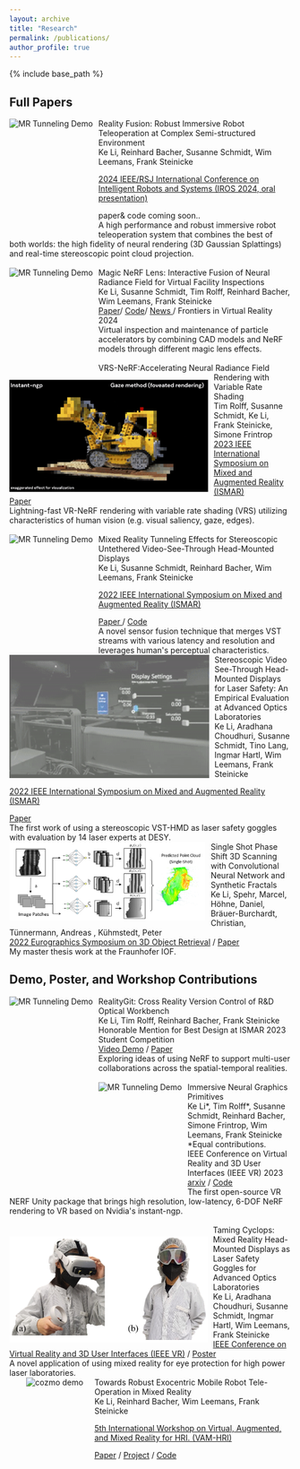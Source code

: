 ```yaml
---
layout: archive
title: "Research"
permalink: /publications/
author_profile: true
---
```


{% include base_path %}


## Full Papers


<link rel="stylesheet" href="../assets/css/publication_main.css">

<div class="publication">
  <img src="../images/realityFusionDemo.gif"
      alt="MR Tunneling Demo" 
      style="float: left; margin-right: 10px; height:200px;"/>
  
  <div class="title">Reality Fusion: Robust Immersive Robot Teleoperation at Complex Semi-structured Environment</div> 

  <div class="authors">
    <span class="author jw"><a>Ke Li</a></span>,
    <span class="author">Reinhard Bacher</span>,
    <span class="author">Susanne Schmidt</span>,
    <span class="author">Wim Leemans</span>,
    <span class="author">Frank Steinicke</span>
  </div>

  <span class="venue"><a href="">2024 IEEE/RSJ International Conference on Intelligent Robots and Systems (IROS 2024, oral presentation) </a></span>
  <div>
    paper& code coming soon.. 
  </div>


  <div>
      A high performance and robust immersive robot teleoperation system that combines the best of both worlds: the high fidelity of neural rendering (3D Gaussian Splattings) and real-time stereoscopic point cloud projection. 
  </div>

  <br>

</div>


<div class="publication">
  <img src="../images/magicNeRFLens.gif"
      alt="MR Tunneling Demo" 
      style="float: left; margin-right: 10px; height:200px;"/>
  
  <div class="title">Magic NeRF Lens: Interactive Fusion of Neural Radiance Field for Virtual Facility Inspections</div> 

  <div class="authors">
    <span class="author jw"><a>Ke Li</a></span>,
    <span class="author">Susanne Schmidt</span>,
    <span class="author">Tim Rolff</span>,
    <span class="author">Reinhard Bacher</span>,
    <span class="author">Wim Leemans</span>,
    <span class="author">Frank Steinicke</span>
  </div>

  <div>
    <span class="tag"><a href="https://www.frontiersin.org/journals/virtual-reality/articles/10.3389/frvir.2024.1377245/full">Paper</a></span>/
    <span class="tag"><a href="https://github.com/uhhhci/immersive-ngp">Code</a></span>/
    <span class="tag"><a href="https://neuralradiancefields.io/magic-nerf-lens-marries-cad-files-and-nerfs-in-vr/">News </a></span> /
    <span class="tag">Frontiers in Virtual Reality 2024</span>
  </div>

  <div>
      Virtual inspection and maintenance of particle accelerators by combining CAD models and NeRF models through different magic lens effects. 
  </div>

  <br>

</div>





<div class="publication">
  <img src="../images/VRSNeRF.gif"
      alt="MR Tunneling Demo" 
      style="float: left; margin-right: 10px; height:200px;"/>
  
  <div class="title">VRS-NeRF:Accelerating Neural Radiance Field Rendering with Variable Rate Shading</div> 

  <div class="authors">
    <span class="author">Tim Rolff</span>,
    <span class="author">Susanne Schmidt</span>,
    <span class="author jw"><a>Ke Li</a></span>,
    <span class="author">Frank Steinicke</span>,   
    <span class="author">Simone Frintrop</span>

  </div>
  <div>
    <span class="venue"><a href="https://ismar23.org/">2023 IEEE International Symposium on Mixed and Augmented Reality (ISMAR)</a></span> 
  </div>

  <div>
      <span class="tag"><a href="https://www.inf.uni-hamburg.de/en/inst/ab/cv/media/rolf-etal-ismar2023-paper.pdf">Paper</a></span>
  </div>
  <div>
      Lightning-fast VR-NeRF rendering with variable rate shading (VRS) utilizing characteristics of human vision (e.g. visual saliency,  gaze, edges).
  </div>

  <br>

</div>






<div class="publication">
  <img src="../images/MRTunneling_Demo.gif"
      alt="MR Tunneling Demo" 
      style="float: left; margin-right: 10px; height:200px;"/>

  <div class="title">Mixed Reality Tunneling Effects for Stereoscopic Untethered Video-See-Through Head-Mounted Displays </div> 

  <div class="authors">
    <span class="author jw"><a>Ke Li</a></span>,
    <span class="author">Susanne Schmidt</span>,
    <span class="author">Reinhard Bacher</span>,
    <span class="author">Wim Leemans</span>,
    <span class="author">Frank Steinicke</span>
  </div>
  
  <span class="venue"><a href="https://ismar2022.org/program-paper-presentations/">2022 IEEE International Symposium on Mixed and Augmented Reality (ISMAR)</a></span>
  <div>
    <span class="tag"><a href="https://ieeexplore.ieee.org/abstract/document/9995181/">Paper </a> </span> /
    <span class="tag"><a href="https://github.com/keli95566/MRTunnelingPico">Code</a></span>
  </div>

  <div>
      A novel sensor fusion technique that merges VST streams with various latency and resolution and leverages human's perceptual characteristics.
  </div>
</div>







<div class="publication">
  <img src="../images/laser-lab.gif"
      alt="MR Tunneling Demo" 
      style="float: left; margin-right: 10px; height:220px;"/>

  <div class="title">Stereoscopic Video See-Through Head-Mounted Displays for Laser Safety: An Empirical Evaluation at Advanced Optics Laboratories </div> 

  <div class="authors">
    <span class="author jw"><a>Ke Li</a></span>,
    <span class="author">Aradhana Choudhuri</span>,
    <span class="author">Susanne Schmidt</span>,
    <span class="author">Tino Lang</span>,
    <span class="author">Ingmar Hartl</span>,
    <span class="author">Wim Leemans</span>,
    <span class="author">Frank Steinicke</span>
  </div>

  <span class="venue"><a href="https://ismar2022.org/program-paper-presentations/">2022 IEEE International Symposium on Mixed and Augmented Reality (ISMAR)</a></span>
  <div>
    <span class="tag"><a href="https://ieeexplore.ieee.org/document/9995082">Paper</a></span>
  </div>

  <div>
      The first work of using a stereoscopic VST-HMD as laser safety goggles with evaluation by 14 laser experts at DESY. 
  </div>
</div>




  <div class="publication" stlye="padding-top:20px;">
  <div class="offset-1">
  <img src="../images/single-shot.png"
      alt="MR Tunneling Demo" 
      style="float: left; margin-right: 10px; height:140px;"/>

  <div class="title">Single Shot Phase Shift 3D Scanning with Convolutional Neural Network and Synthetic Fractals</div> 

  <div class="authors">
    <span class="author jw"><a>Ke Li</a></span>,
    <span class="author">Spehr, Marcel</span>,
    <span class="author">Höhne, Daniel</span>,
    <span class="author">Bräuer-Burchardt, Christian</span>,
    <span class="author">Tünnermann, Andreas </span>,
    <span class="author">Kühmstedt, Peter</span>
  </div>
    <span class="venue"><a href="https://diglib.eg.org/handle/10.2312/3dor20221179"> 2022 Eurographics Symposium on 3D Object Retrieval</a> / 
    <span class="tag"><a href="https://diglib.eg.org/handle/10.2312/3dor20221179">Paper</a></span>
    </span>
    <div>
        My master thesis work at the Fraunhofer IOF. 
    </div>

  </div>
  </div>





## Demo, Poster, and Workshop Contributions

<div class="publication">
  <img src="../images/realityGit.gif"
      alt="MR Tunneling Demo" 
      style="float: left; margin-right: 10px; height:225px;"/>
  
  <div class="title">RealityGit: Cross Reality Version Control of R&D Optical Workbench</div> 

  <div class="authors">
    <span class="author jw"><a>Ke Li</a></span>,
    <span class="author">Tim Rolff</span>,
    <span class="author">Reinhard Bacher</span>,
    <span class="author">Frank Steinicke</span>
  </div>

  <div></div>

  <div>
    <span class="award">Honorable Mention for Best Design at ISMAR 2023 Student Competition</span>
  </div>
  
  <div>
      <span class="tag"><a href="https://youtu.be/pMTXwRPchSY">Video Demo</a></span> /
      <span class="tag"><a href="https://www.edit.fis.uni-hamburg.de/ws/files/45479864/2023_ISMAR_Student_Design_Competition_Final.pdf">Paper</a></span> 
      

  </div>

  <div>
      Exploring ideas of using NeRF to support multi-user collaborations across the spatial-temporal realities. 
  </div>

  <br>

</div>






<div class="publication">
  <img src="../images/stereo-nerf-demo.gif"
      alt="MR Tunneling Demo" 
      style="float: left; margin-right: 10px; height:200px;"/>
  
  <div class="title">Immersive Neural Graphics Primitives </div> 

  <div class="authors">
    <span class="author jw"><a>Ke Li*</a></span>,
    <span class="author">Tim Rolff*</span>,
    <span class="author">Susanne Schmidt</span>,
    <span class="author">Reinhard Bacher</span>,
    <span class="author">Simone Frintrop</span>,
    <span class="author">Wim Leemans</span>,
    <span class="author">Frank Steinicke</span>
  </div>
  <div>
      *Equal contributions.
  </div>
  <div>
       <span class="venue">IEEE Conference on Virtual Reality and 3D User Interfaces (IEEE VR) 2023</span>
  </div>

  <div>
    <span class="tag"><a href="https://arxiv.org/pdf/2211.13494.pdf">arxiv</a></span> /
    <span class="tag"><a href="https://github.com/uhhhci/immersive-ngp">Code</a></span>
  </div>

  <div>
      The first open-source VR NERF Unity package that brings high resolution, low-latency, 6-DOF NeRF rendering to VR based on Nvidia's instant-ngp.
  </div>

  <br>

</div>





  <div class="publication" >
  <img src="../images/taming-cyclops.png"
      alt="MR Tunneling Demo" 
      style="float: left; margin-right: 10px; height:190px; margin-top:20px"/>

  <div class="title">Taming Cyclops: Mixed Reality Head-Mounted Displays as Laser Safety Goggles for Advanced Optics Laboratories </div> 

  <div class="authors">
    <span class="author jw"><a>Ke Li</a></span>,
    <span class="author">Aradhana Choudhuri</span>,
    <span class="author">Susanne Schmidt</span>,
    <span class="author">Ingmar Hartl</span>,
    <span class="author">Wim Leemans</span>,
    <span class="author">Frank Steinicke</span>
  </div>
    <span class="venue"><a href="https://ieeexplore.ieee.org/document/9757385/">IEEE Conference on Virtual Reality and 3D User Interfaces (IEEE VR)</a> / 
    <span class="tag"><a href="https://ieeexplore.ieee.org/document/9757385/">Poster</a></span>
    </span>
    <div>
        A novel application of using mixed reality for eye protection for high power laser laboratories.
    </div>
  </div>





<div class="publication" stlye="padding-top:30px;">
<div class="offset-2">
  <img src="../images/cozmo_robot_demo.gif"
      alt="cozmo demo " 
      style="float: left; margin-left:30px; margin-right: 20px; height:220px;"/>

  <div class="title">Towards Robust Exocentric Mobile Robot Tele-Operation in Mixed Reality</div> 

  <div class="authors">
    <span class="author jw"><a>Ke Li</a></span>,
    <span class="author">Reinhard Bacher</span>,
    <span class="author">Wim Leemans</span>,
    <span class="author">Frank Steinicke</span>
  </div>
  
  <span class="venue"><a href="https://vam-hri.github.io/">5th International Workshop on Virtual, Augmented, and Mixed Reality for HRI. (VAM-HRI) </a></span>
  <div>
    <span class="tag"><a href="https://openreview.net/pdf?id=HYIes841hJc">Paper</a></span> /
    <span class="tag"><a href="https://www.inf.uni-hamburg.de/en/inst/ab/hci/projects/mrrobotics.html">Project</a></span> /
    <span class="tag"><a href="https://github.com/keli95566/VAMCozmo">Code</a></span> 
  </div>
</div>
</div>

